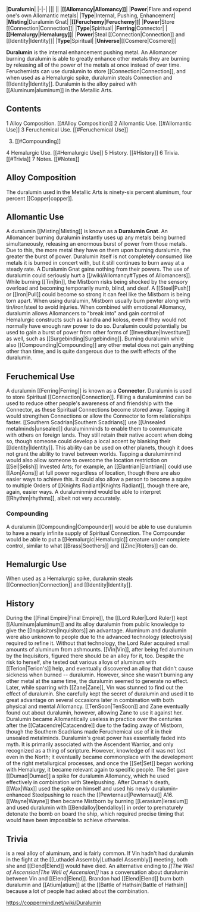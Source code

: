 |**Duralumin**|
|-|-|
|||
||
|**[[Allomancy\|Allomancy]]**|
|**Power**|Flare and expend one's own Allomantic metals|
|**Type**|Internal, Pushing, Enhancement|
|**Misting**|Duralumin Gnat|
|**[[Feruchemy\|Feruchemy]]**|
|**Power**|Store [[Connection\|Connection]]|
|**Type**|Spiritual|
|**Ferring**|Connector|
|**[[Hemalurgy\|Hemalurgy]]**|
|**Power**|Steal [[Connection\|Connection]] and [[Identity\|Identity]]|
|**Type**|Spiritual|
|**Universe**|[[Cosmere\|Cosmere]]|

**Duralumin** is the internal enhancement pushing metal. An Allomancer burning duralumin is able to greatly enhance other metals they are burning by releasing all of the power of the metals at once instead of over time. Feruchemists can use duralumin to store [[Connection\|Connection]], and when used as a Hemalurgic spike, duralumin steals Connection and [[Identity\|Identity]].
Duralumin is the alloy paired with [[Aluminum\|aluminum]] in the Metallic Arts.

## Contents

1 Alloy Composition. [[#Alloy Composition]] 
2 Allomantic Use. [[#Allomantic Use]] 
3 Feruchemical Use. [[#Feruchemical Use]] 

3. [[#Compounding]] 


4 Hemalurgic Use. [[#Hemalurgic Use]] 
5 History. [[#History]] 
6 Trivia. [[#Trivia]] 
7 Notes. [[#Notes]] 


## Alloy Composition
The duralumin used in the Metallic Arts is ninety-six percent aluminum, four percent [[Copper\|copper]].

## Allomantic Use
A duralumin [[Misting\|Misting]] is known as a **Duralumin Gnat**. An Allomancer burning duralumin instantly uses up any metals being burned simultaneously, releasing an enormous burst of power from those metals. Due to this, the more metal they have on them upon burning duralumin, the greater the burst of power. Duralumin itself is not completely consumed like metals it is burned in concert with, but it still continues to burn away at a steady rate. A Duralumin Gnat gains nothing from their powers.
The use of duralumin could seriously hurt a [[/wiki/Allomancy#Types of Allomancers]]. While burning [[Tin\|tin]], the Mistborn risks being shocked by the sensory overload and becoming temporarily numb, blind, and deaf. A [[Steel\|Push]] or [[Iron\|Pull]] could become so strong it can feel like the Mistborn is being torn apart. When using duralumin, Mistborn usually burn pewter along with tin/iron/steel to avoid injuries.
When combined with emotional Allomancy, duralumin allows Allomancers to "break into" and gain control of Hemalurgic constructs such as kandra and koloss, even if they would not normally have enough raw power to do so.
Duralumin could potentially be used to gain a burst of power from other forms of [[Investiture\|Investiture]] as well, such as [[Surgebinding\|Surgebinding]]. Burning duralumin while also [[Compounding\|Compounding]] any other metal does not gain anything other than time, and is quite dangerous due to the swift effects of the duralumin.

## Feruchemical Use
A duralumin [[Ferring\|Ferring]] is known as a **Connector**. Duralumin is used to store Spiritual [[Connection\|Connection]]. Filling a duraluminmind can be used to reduce other people's awareness of and friendship with the Connector, as these Spiritual Connections become stored away. Tapping it would strengthen Connections or allow the Connector to form relationships faster.
[[Southern Scadrian\|Southern Scadrians]] use [[Unsealed metalminds\|unsealed]] duraluminminds to enable them to communicate with others on foreign lands. They still retain their native accent when doing so, though someone could develop a local accent by blanking their [[Identity\|Identity]]. This ability can be used on other planets, though it does not grant the ability to travel between worlds. Tapping a duraluminmind would also allow someone to overcome the location restriction on [[Sel\|Selish]] Invested Arts; for example, an [[Elantrian\|Elantrian]] could use [[Aon\|Aons]] at full power regardless of location, though there are also easier ways to achieve this. It could also allow a person to become a squire to multiple Orders of [[Knights Radiant\|Knights Radiant]], though there are, again, easier ways.
A duraluminmind would be able to interpret [[Rhythm\|rhythms]], albeit not very accurately.

### Compounding
A duralumin [[Compounding\|Compounder]] would be able to use duralumin to have a nearly infinite supply of Spiritual Connection. The Compounder would be able to put a [[Hemalurgic\|Hemalurgic]] creature under complete control, similar to what [[Brass\|Soothers]] and [[Zinc\|Rioters]] can do.

## Hemalurgic Use
When used as a Hemalurgic spike, duralumin steals [[Connection\|Connection]] and [[Identity\|Identity]].

## History
During the [[Final Empire\|Final Empire]], the [[Lord Ruler\|Lord Ruler]] kept [[Aluminum\|aluminum]] and its alloy duralumin from public knowledge to give the [[Inquisitors\|Inquisitors]] an advantage. Aluminum and duralumin were also unknown to people due to the advanced technology (electrolysis) required to refine it. Without that technology, the Lord Ruler acquired small amounts of aluminum from ashmounts.
[[Vin\|Vin]], after being fed aluminum by the Inquisitors, figured there should be an alloy for it, too. Despite the risk to herself, she tested out various alloys of aluminum with [[Terion\|Terion's]] help, and eventually discovered an alloy that didn't cause sickness when burned -- duralumin. However, since she wasn't burning any other metal at the same time, the duralumin seemed to generate no effect. Later, while sparring with [[Zane\|Zane]], Vin was stunned to find out the effect of duralumin.
She carefully kept the secret of duralumin and used it to great advantage on several occasions later in combination with both physical and mental Allomancy. [[TenSoon\|TenSoon]] and Zane eventually found out about duralumin, however, allowing Zane to use it against her.
Duralumin became Allomantically useless in practice over the centuries after the [[Catacendre\|Catacendre]] due to the fading away of Mistborn, though the Southern Scadrians made Feruchemical use of it in their unsealed metalminds. Duralumin's great power has essentially faded into myth. It is primarily associated with the Ascendent Warrior, and only recognized as a thing of scripture.
However, knowledge of it was not lost even in the North; it eventually became commonplace with the development of the right metallurgical processes, and once the [[Set\|Set]] began working with Hemalurgy, it became relevant again to specific people. The Set gave [[Dumad\|Dumad]] a spike for duralumin Allomancy, which he used effectively in combination with Steelpushing.
After Dumad's death, [[Wax\|Wax]] used the spike on himself and used his newly duralumin-enhanced Steelpushing to reach the [[Pewternaut\|Pewternaut]] A16. [[Wayne\|Wayne]] then became Mistborn by burning [[Lerasium\|lerasium]] and used duralumin with [[Bendalloy\|bendalloy]] in order to prematurely detonate the bomb on board the ship, which required precise timing that would have been impossible to achieve otherwise.

## Trivia
 is a real alloy of aluminum, and is fairly common.
If Vin hadn't had duralumin in the fight at the [[Luthadel Assembly\|Luthadel Assembly]] meeting, both she and [[Elend\|Elend]] would have died.
An alternative ending to *[[The Well of Ascension\|The Well of Ascension]]* has a conversation about duralumin between Vin and [[Elend\|Elend]].
Brandon had [[Elend\|Elend]] burn both duralumin and [[Atium\|atium]] at the [[Battle of Hathsin\|Battle of Hathsin]] because a lot of people had asked about the combination.


https://coppermind.net/wiki/Duralumin